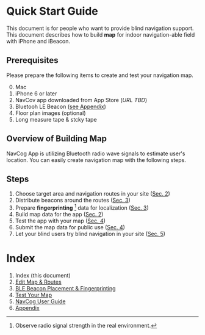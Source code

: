 <!--
The MIT License (MIT)

Copyright (c) 2014, 2015 IBM Corporation
Permission is hereby granted, free of charge, to any person obtaining a copy
of this software and associated documentation files (the "Software"), to deal
in the Software without restriction, including without limitation the rights
to use, copy, modify, merge, publish, distribute, sublicense, and/or sell
copies of the Software, and to permit persons to whom the Software is
furnished to do so, subject to the following conditions:

The above copyright notice and this permission notice shall be included in all
copies or substantial portions of the Software.

THE SOFTWARE IS PROVIDED "AS IS", WITHOUT WARRANTY OF ANY KIND, EXPRESS OR
IMPLIED, INCLUDING BUT NOT LIMITED TO THE WARRANTIES OF MERCHANTABILITY,
FITNESS FOR A PARTICULAR PURPOSE AND NONINFRINGEMENT. IN NO EVENT SHALL THE
AUTHORS OR COPYRIGHT HOLDERS BE LIABLE FOR ANY CLAIM, DAMAGES OR OTHER
LIABILITY, WHETHER IN AN ACTION OF CONTRACT, TORT OR OTHERWISE, ARISING FROM,
OUT OF OR IN CONNECTION WITH THE SOFTWARE OR THE USE OR OTHER DEALINGS IN THE
SOFTWARE.
-->

# Quick Start Guide  
This document is for people who want to provide blind navigation support.
This document describes how to build **map** for indoor navigation-able field with iPhone and iBeacon.

## PrerequisitesPlease prepare the following items to create and test your navigation map.0. Mac0. iPhone 6 or later
0. NavCov app downloaded from App Store (_URL TBD_)0. Bluetooh LE Beacon ([see Appendix](appendix.md))
0. Floor plan images (optional)
0. Long measure tape & stcky tape
## Overview of Building MapNavCog App is utilizing Bluetooth radio wave signals to estimate user's location.
You can easily create navigation map with the following steps.
## Steps1.	Choose target area and navigation routes in your site ([Sec. 2](map.md#add_area))2.	Distribute beacons around the routes ([Sec. 3](beacon.md#beacon_placement))3.	Prepare **fingerprinting** [^fingerprinting] data for localization ([Sec. 3](beacon.md#fingerprinting))4.	Build map data for the app ([Sec. 2](map.md#export_map))5.	Test the app with your map ([Sec. 4](test.md))6.	Submit the map data for public use ([Sec. 4](test.md#submit_map))7.	Let your blind users try blind navigation in your site ([Sec. 5](navcog.md))# Index

1. Index (this document)
2. [Edit Map & Routes](map.md)
3. [BLE Beacon Placement & Fingerprinting](beacon.md)
4. [Test Your Map](test.md)
5. [NavCog User Guide](navcog.md)
6. [Appendix](appendix.md)
[^fingerprinting]: Observe radio signal strength in the real environment.